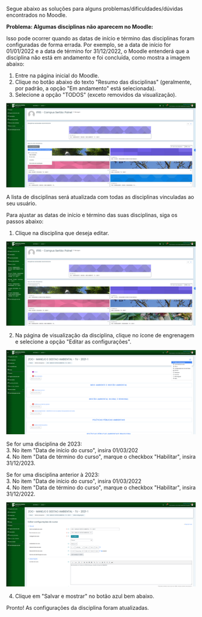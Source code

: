 Segue abaixo as soluções para alguns problemas/dificuldades/dúvidas encontrados no Moodle.

**Problema: Algumas disciplinas não aparecem no Moodle:**

Isso pode ocorrer quando as datas de início e término das disciplinas foram configuradas de forma errada. Por exemplo, se a data de início for 01/01/2022 e a data de término for 31/12/2022, o Moodle entenderá que a disciplina não está em andamento e foi concluída, como mostra a imagem abaixo:

1. Entre na página inicial do Moodle.
2. Clique no botão abaixo do texto "Resumo das disciplinas" (geralmente, por padrão, a opção "Em andamento" está selecionada).
3. Selecione a opção "TODOS" (exceto removidos da visualização).

![](images/pagina-inicial-visualizar-todas-as-disciplinas.png)

A lista de disciplinas será atualizada com todas as disciplinas vinculadas ao seu usuário.

Para ajustar as datas de início e término das suas disciplinas, siga os passos abaixo:

1. Clique na disciplina que deseja editar.

![](images/lista-disciplinas-pagina-incial-editada.png)

2. Na página de visualização da disciplina, clique no ícone de engrenagem e selecione a opção "Editar as configurações".

![](images/visualizacao-da-disciplina.png)

Se for uma disciplina de 2023:  
3. No item "Data de início do curso", insira 01/03/202  
4. No item "Data de término do curso", marque o checkbox "Habilitar", insira 31/12/2023.

Se for uma disciplina anterior à 2023:  
3. No item "Data de início do curso", insira 01/03/2022  
4. No item "Data de término do curso", marque o checkbox "Habilitar", insira 31/12/2022.

![](images/edicao-configuracao-disciplina.png)

4. Clique em "Salvar e mostrar" no botão azul bem abaixo.

Pronto! As configurações da disciplina foram atualizadas.
